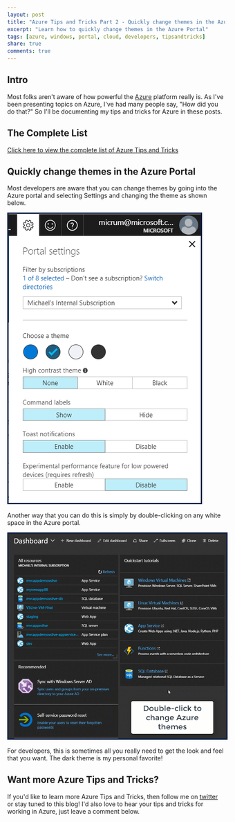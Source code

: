 ```yaml
---
layout: post
title: "Azure Tips and Tricks Part 2 - Quickly change themes in the Azure Portal"
excerpt: "Learn how to quickly change themes in the Azure Portal"
tags: [azure, windows, portal, cloud, developers, tipsandtricks]
share: true
comments: true
---
```


## Intro

Most folks aren't aware of how powerful the [Azure](http://www.azure.com) platform really is. As I've been presenting topics on Azure, I've had many people say, "How did you do that?" So I'll be documenting my tips and tricks for Azure in these posts. 

## The Complete List

[Click here to view the complete list of Azure Tips and Tricks ](https://www.michaelcrump.net/azure-tips-and-tricks-complete-list/)

## Quickly change themes in the Azure Portal

Most developers are aware that you can change themes by going into the Azure portal and selecting Settings and changing the theme as shown below. 

<img style="border:3px solid #021a40" src="/files/azureportalsettings.png">

Another way that you can do this is simply by double-clicking on any white space in the Azure portal.

<img style="border:3px solid #021a40" src="/files/azuretip2.gif">

For developers, this is sometimes all you really need to get the look and feel that you want. The dark theme is my personal favorite!

## Want more Azure Tips and Tricks?

If you'd like to learn more Azure Tips and Tricks, then follow me on [twitter](http://twitter.com/mbcrump) or stay tuned to this blog! I'd also love to hear your tips and tricks for working in Azure, just leave a comment below. 